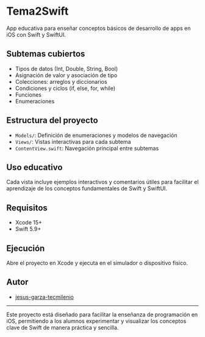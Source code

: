 # Tema2Swift

App educativa para enseñar conceptos básicos de desarrollo de apps en iOS con Swift y SwiftUI.

## Subtemas cubiertos
- Tipos de datos (Int, Double, String, Bool)
- Asignación de valor y asociación de tipo
- Colecciones: arreglos y diccionarios
- Condiciones y ciclos (if, else, for, while)
- Funciones
- Enumeraciones

## Estructura del proyecto
- `Models/`: Definición de enumeraciones y modelos de navegación
- `Views/`: Vistas interactivas para cada subtema
- `ContentView.swift`: Navegación principal entre subtemas

## Uso educativo
Cada vista incluye ejemplos interactivos y comentarios útiles para facilitar el aprendizaje de los conceptos fundamentales de Swift y SwiftUI.

## Requisitos
- Xcode 15+
- Swift 5.9+

## Ejecución
Abre el proyecto en Xcode y ejecuta en el simulador o dispositivo físico.

## Autor
- [jesus-garza-tecmilenio](https://github.com/jesus-garza-tecmilenio)

---

Este proyecto está diseñado para facilitar la enseñanza de programación en iOS, permitiendo a los alumnos experimentar y visualizar los conceptos clave de Swift de manera práctica y sencilla.
